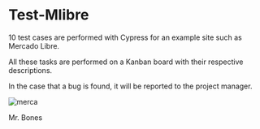 # Test-Mlibre

10 test cases are performed with Cypress for an example site such as Mercado Libre.

All these tasks are performed on a Kanban board with their respective descriptions.

In the case that a bug is found, it will be reported to the project manager.

![merca](https://github.com/Hotbones/Test-Mlibre/assets/105388226/57862b99-58a3-4570-87b7-99952204bf60)

Mr. Bones
